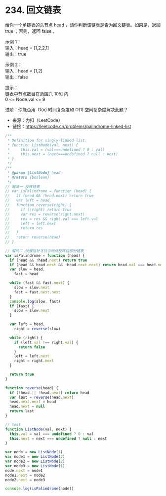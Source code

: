 # 234. 回文链表

给你一个单链表的头节点 head ，请你判断该链表是否为回文链表。如果是，返回 true ；否则，返回 false 。

示例 1：  
输入：head = [1,2,2,1]  
输出：true

示例 2：  
输入：head = [1,2]  
输出：false

提示：  
链表中节点数目在范围[1, 105] 内  
0 <= Node.val <= 9

进阶：你能否用  O(n) 时间复杂度和 O(1) 空间复杂度解决此题？

- 来源：力扣（LeetCode）  
- 链接：https://leetcode.cn/problems/palindrome-linked-list

```javascript
/**
 * Definition for singly-linked list.
 * function ListNode(val, next) {
 *     this.val = (val===undefined ? 0 : val)
 *     this.next = (next===undefined ? null : next)
 * }
 */
/**
 * @param {ListNode} head
 * @return {boolean}
 */
// 解法一 反转链表
// var isPalindrome = function (head) {
//   if (head && !head.next) return true
//   var left = head
//   function reverse(right) {
//     if (!right) return true
//     var res = reverse(right.next)
//     res = res && right.val === left.val
//     left = left.next
//     return res
//   }
//   return reverse(head)
// }

// 解法二 快慢指针寻找中间点反转后部分链表
var isPalindrome = function (head) {
  if (head && !head.next) return true
  if (head && head.next && !head.next.next) return head.val === head.next.val
  var slow = head,
    fast = head

  while (fast && fast.next) {
    slow = slow.next
    fast = fast.next.next
  }
  console.log(slow, fast)
  if (fast) {
    slow = slow.next
  }

  var left = head,
    right = reverse(slow)

  while (right) {
    if (left.val !== right.val) {
      return false
    }
    left = left.next
    right = right.next
  }

  return true
}

function reverse(head) {
  if (!head || !head.next) return head
  var last = reverse(head.next)
  head.next.next = head
  head.next = null
  return last
}

// test
function ListNode(val, next) {
  this.val = val === undefined ? 0 : val
  this.next = next === undefined ? null : next
}

var node = new ListNode(1)
var node1 = new ListNode(2)
var node2 = new ListNode(2)
var node3 = new ListNode(1)
node.next = node1
node1.next = node2
node2.next = node3

console.log(isPalindrome(node))
```
